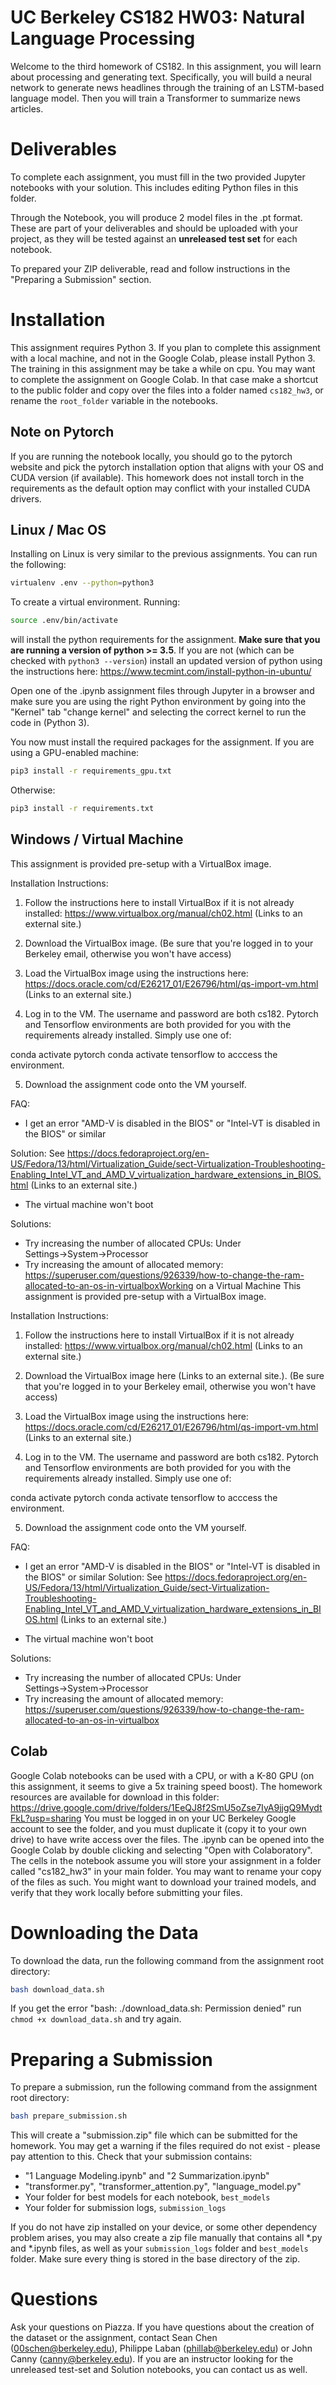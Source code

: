 # UC Berkeley CS182 HW03: Natural Language Processing

Welcome to the third homework of CS182. In this assignment, you will learn about processing and generating text. Specifically, you will build a neural network to generate news headlines through the training of an LSTM-based language model. Then you will train a Transformer to summarize news articles.

# Deliverables

To complete each assignment, you must fill in the two provided Jupyter notebooks with your solution. This includes editing Python files in this folder.

Through the Notebook, you will produce 2 model files in the .pt format. These are part of your deliverables and should be uploaded with your project, as they will be tested against an **unreleased test set** for each notebook.

To prepared your ZIP deliverable, read and follow instructions in the "Preparing a Submission" section.

# Installation

This assignment requires Python 3. If you plan to complete this assignment with a local machine, and not in the Google Colab, please install Python 3.
The training in this assignment may be take a while on cpu. You may want to complete the assignment on Google Colab. In that case make a shortcut to the public folder and copy over the files into a folder named `cs182_hw3`, or rename the `root_folder` variable in the notebooks.

## Note on Pytorch

If you are running the notebook locally, you should go to the pytorch website and pick the pytorch installation option that aligns with your OS and CUDA version (if available).
This homework does not install torch in the requirements as the default option may conflict with your installed CUDA drivers.

## Linux / Mac OS

Installing on Linux is very similar to the previous assignments. You can run the following:
```bash
virtualenv .env --python=python3
````
To create a virtual environment. Running:
```bash
source .env/bin/activate
```
will install the python requirements for the assignment. **Make sure that you are running a version of python >= 3.5**. If you are not (which can be checked with `python3 --version`) install an updated version of python using the instructions here: https://www.tecmint.com/install-python-in-ubuntu/

Open one of the .ipynb assignment files through Jupyter in a browser and make sure you are using the right Python environment by going into the "Kernel" tab "change kernel" and selecting the correct kernel to run the code in (Python 3).

You now must install the required packages for the assignment. If you are using a GPU-enabled machine:
```bash
pip3 install -r requirements_gpu.txt
```
Otherwise:
```bash
pip3 install -r requirements.txt
```

## Windows / Virtual Machine

This assignment is provided pre-setup with a VirtualBox image.

Installation Instructions:

1. Follow the instructions here to install VirtualBox if it is not already installed: https://www.virtualbox.org/manual/ch02.html (Links to an external site.)

2. Download the VirtualBox image. (Be sure that you're logged in to your Berkeley email, otherwise you won't have access)

3. Load the VirtualBox image using the instructions here: https://docs.oracle.com/cd/E26217_01/E26796/html/qs-import-vm.html (Links to an external site.)

4. Log in to the VM. The username and password are both cs182. Pytorch and Tensorflow environments are both provided for you with the requirements already installed. Simply use one of:

conda activate pytorch
conda activate tensorflow
to acccess the environment.

5. Download the assignment code onto the VM yourself.

FAQ:

- I get an error "AMD-V is disabled in the BIOS" or "Intel-VT is disabled in the BIOS" or similar

Solution: See https://docs.fedoraproject.org/en-US/Fedora/13/html/Virtualization_Guide/sect-Virtualization-Troubleshooting-Enabling_Intel_VT_and_AMD_V_virtualization_hardware_extensions_in_BIOS.html (Links to an external site.)

- The virtual machine won't boot

Solutions:

- Try increasing the number of allocated CPUs: Under Settings→System→Processor
- Try increasing the amount of allocated memory: https://superuser.com/questions/926339/how-to-change-the-ram-allocated-to-an-os-in-virtualboxWorking on a Virtual Machine
This assignment is provided pre-setup with a VirtualBox image.

Installation Instructions:

1. Follow the instructions here to install VirtualBox if it is not already installed: https://www.virtualbox.org/manual/ch02.html (Links to an external site.)

2. Download the VirtualBox image here (Links to an external site.). (Be sure that you're logged in to your Berkeley email, otherwise you won't have access)

3. Load the VirtualBox image using the instructions here: https://docs.oracle.com/cd/E26217_01/E26796/html/qs-import-vm.html (Links to an external site.)

4. Log in to the VM. The username and password are both cs182. Pytorch and Tensorflow environments are both provided for you with the requirements already installed. Simply use one of:

conda activate pytorch
conda activate tensorflow
to acccess the environment.

5. Download the assignment code onto the VM yourself.

FAQ:

- I get an error "AMD-V is disabled in the BIOS" or "Intel-VT is disabled in the BIOS" or similar
Solution: See https://docs.fedoraproject.org/en-US/Fedora/13/html/Virtualization_Guide/sect-Virtualization-Troubleshooting-Enabling_Intel_VT_and_AMD_V_virtualization_hardware_extensions_in_BIOS.html (Links to an external site.)

- The virtual machine won't boot

Solutions:
- Try increasing the number of allocated CPUs: Under Settings→System→Processor
- Try increasing the amount of allocated memory: https://superuser.com/questions/926339/how-to-change-the-ram-allocated-to-an-os-in-virtualbox


## Colab

Google Colab notebooks can be used with a CPU, or with a K-80 GPU (on this assignment, it seems to give a 5x training speed boost).
The homework resources are available for download in this folder: https://drive.google.com/drive/folders/1EeQJ8f2SmU5oZse7IyA9jjgQ9MydtFkL?usp=sharing
You must be logged in on your UC Berkeley Google account to see the folder, and you must duplicate it (copy it to your own drive) to have write access over the files. 
The .ipynb can be opened into the Google Colab by double clicking and selecting "Open with Colaboratory".
The cells in the notebook assume you will store your assignment in a folder called "cs182_hw3" in your main folder. You may want to rename your copy of the files as such.
You might want to download your trained models, and verify that they work locally before submitting your files.


# Downloading the Data

To download the data, run the following command from the assignment root directory:
```bash
bash download_data.sh
```
If you get the error "bash: ./download_data.sh: Permission denied" run `chmod +x download_data.sh` and try again.

# Preparing a Submission

To prepare a submission, run the following command from the assignment root directory:
```bash
bash prepare_submission.sh
```
This will create a "submission.zip" file which can be submitted for the homework. You may get a warning if the files required do not exist - please pay attention to this.
Check that your submission contains:
- "1 Language Modeling.ipynb" and "2 Summarization.ipynb"
- "transformer.py", "transformer_attention.py", "language_model.py"
- Your folder for best models for each notebook, `best_models`
- Your folder for submission logs, `submission_logs`

If you do not have zip installed on your device, or some other dependency problem arises, you may also create a zip file manually that contains all *.py and *.ipynb files,
as well as your `submission_logs` folder and `best_models` folder. Make sure every thing is stored in the base directory of the zip.

# Questions

Ask your questions on Piazza.
If you have questions about the creation of the dataset or the assignment, contact Sean Chen (00schen@berkeley.edu), Philippe Laban (phillab@berkeley.edu) or John Canny (canny@berkeley.edu).
If you are an instructor looking for the unreleased test-set and Solution notebooks, you can contact us as well.
